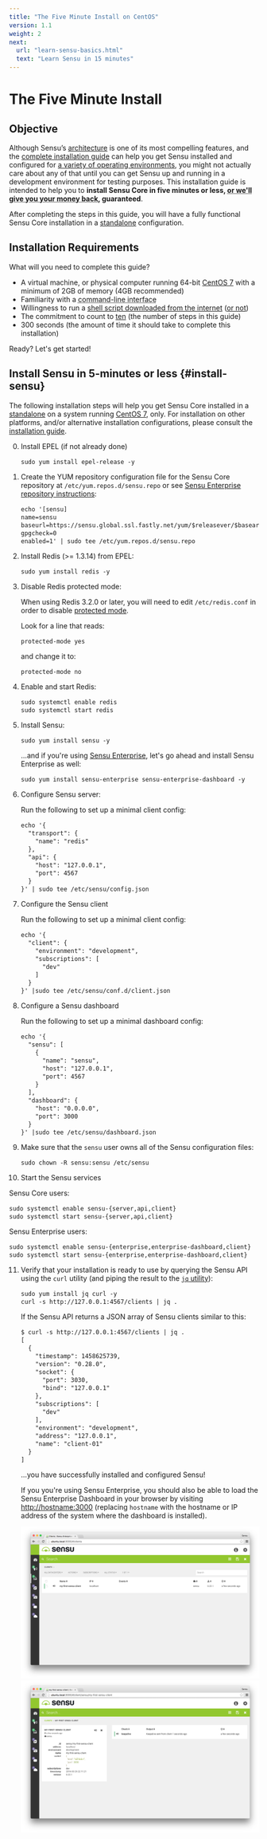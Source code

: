 ```yaml
---
title: "The Five Minute Install on CentOS"
version: 1.1
weight: 2
next:
  url: "learn-sensu-basics.html"
  text: "Learn Sensu in 15 minutes"
---
```


# The Five Minute Install

## Objective

Although Sensu’s [architecture][1] is one of its most compelling features, and
the [complete installation guide][2] can help you get Sensu installed and
configured for [a variety of operating environments][3], you might not actually
care about any of that until you can get Sensu up and running in a development
environment for testing purposes. This installation guide is intended to help
you to **install Sensu Core in five minutes or less, <abbr title='all $0 of it
you paid for that "free as in beer" open source software :)'>or we'll give you
your money back</abbr>, guaranteed**.

After completing the steps in this guide, you will have a fully functional Sensu
Core installation in a [standalone][4] configuration.

## Installation Requirements

What will you need to complete this guide?

- A virtual machine, or physical computer running 64-bit
  [CentOS 7][5] with a minimum of 2GB of memory (4GB recommended)
- Familiarity with a <abbr title='do you even pipe to grep?!'>command-line
  interface</abbr>
- Willingness to run a [shell script downloaded from the internet][6]
  ([or not][7])
- The commitment to count to [ten][8] (the number of steps in this guide)
- 300 seconds (the amount of time it should take to complete this installation)

Ready? Let's get started!

## Install Sensu in 5-minutes or less {#install-sensu}

The following installation steps will help you get Sensu Core installed in a
[standalone][4] on a system running [CentOS 7][5], only. For installation on
other platforms, and/or alternative installation configurations, please consult
the [installation guide](2).

0. Install EPEL (if not already done)

   ~~~ shell
   sudo yum install epel-release -y
   ~~~

1. Create the YUM repository configuration file for the Sensu Core repository at
   `/etc/yum.repos.d/sensu.repo` or see [Sensu Enterprise repository instructions][9]:

   ~~~ shell
   echo '[sensu]
   name=sensu
   baseurl=https://sensu.global.ssl.fastly.net/yum/$releasever/$basearch/
   gpgcheck=0
   enabled=1' | sudo tee /etc/yum.repos.d/sensu.repo
   ~~~

2. Install Redis (>= 1.3.14) from EPEL:

   ~~~ shell
   sudo yum install redis -y
   ~~~

3. Disable Redis protected mode:

   When using Redis 3.2.0 or later, you will need to edit `/etc/redis.conf` in
   order to disable [protected mode][redis-security].

   Look for a line that reads:

   ~~~ shell
   protected-mode yes
   ~~~

   and change it to:

   ~~~ shell
   protected-mode no
   ~~~

4. Enable and start Redis:

   ~~~ shell
   sudo systemctl enable redis
   sudo systemctl start redis
   ~~~

5. Install Sensu:

   ~~~ shell
   sudo yum install sensu -y
   ~~~

   ...and if you're using [Sensu Enterprise][9], let's go ahead and install
   Sensu Enterprise as well:

   ~~~ shell
   sudo yum install sensu-enterprise sensu-enterprise-dashboard -y
   ~~~

6. Configure Sensu server:

   Run the following to set up a minimal client config:

   ~~~ shell
   echo '{
     "transport": {
       "name": "redis"
     },
     "api": {
       "host": "127.0.0.1",
       "port": 4567
     }
   }' | sudo tee /etc/sensu/config.json
   ~~~

7. Configure the Sensu client

   Run the following to set up a minimal client config:

   ~~~ shell
   echo '{
     "client": {
       "environment": "development",
       "subscriptions": [
         "dev"
       ]
     }
   }' |sudo tee /etc/sensu/conf.d/client.json
   ~~~

8. Configure a Sensu dashboard

   Run the following to set up a minimal dashboard config:

   ~~~ shell
   echo '{
     "sensu": [
       {
         "name": "sensu",
         "host": "127.0.0.1",
         "port": 4567
       }
     ],
     "dashboard": {
       "host": "0.0.0.0",
       "port": 3000
     }
   }' |sudo tee /etc/sensu/dashboard.json
   ~~~

9. Make sure that the `sensu` user owns all of the Sensu configuration files:

   ~~~ shell
   sudo chown -R sensu:sensu /etc/sensu
   ~~~

10. Start the Sensu services

   Sensu Core users:

   ~~~ shell
   sudo systemctl enable sensu-{server,api,client}
   sudo systemctl start sensu-{server,api,client}
   ~~~

   Sensu Enterprise users:

   ~~~ shell
   sudo systemctl enable sensu-{enterprise,enterprise-dashboard,client}
   sudo systemctl start sensu-{enterprise,enterprise-dashboard,client}
   ~~~

11. Verify that your installation is ready to use by querying the Sensu API
    using the `curl` utility (and piping the result to the [`jq` utility][10]):

    ~~~ shell
    sudo yum install jq curl -y
    curl -s http://127.0.0.1:4567/clients | jq .
    ~~~

    If the Sensu API returns a JSON array of Sensu clients similar to this:

    ~~~ shell
    $ curl -s http://127.0.0.1:4567/clients | jq .
    [
      {
        "timestamp": 1458625739,
        "version": "0.28.0",
        "socket": {
          "port": 3030,
          "bind": "127.0.0.1"
        },
        "subscriptions": [
          "dev"
        ],
        "environment": "development",
        "address": "127.0.0.1",
        "name": "client-01"
      }
    ]
    ~~~

    ...you have successfully installed and configured Sensu!

    If you you're using Sensu Enterprise, you should also be able to load the
    Sensu Enterprise Dashboard in your browser by visiting
    [http://hostname:3000](http://hostname:3000) (replacing `hostname` with the
    hostname or IP address of the system where the dashboard is installed).

    ![](../img/five-minute-dashboard-1.png)
    ![](../img/five-minute-dashboard-2.png)


[1]:  ../overview/architecture.html
[2]:  ../installation/overview.html
[3]:  ../installation/installation-strategies.html
[4]:  ../installation/installation-strategies.html#standalone
[5]:  https://wiki.centos.org/Manuals/ReleaseNotes/CentOS7
[6]:  http://github.com/sensu/sensu-bash
[7]:  ../platforms/sensu-on-rhel-centos.html#install-sensu-core-repository
[8]:  https://www.youtube.com/watch?v=J2D1XF40-ok
[9]:  ../platforms/sensu-on-rhel-centos.html#install-sensu-enterprise-repository
[10]: https://stedolan.github.io/jq/
[redis-security]: https://redis.io/topics/security
